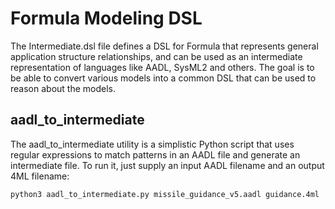 # Formula Modeling DSL

The Intermediate.dsl file defines a DSL for Formula that represents general
application structure relationships, and can be used as an intermediate representation
of languages like AADL, SysML2 and others. The goal is to be able to convert
various models into a common DSL that can be used to reason about the models.

## aadl_to_intermediate
The aadl_to_intermediate utility is a simplistic Python script that uses regular
expressions to match patterns in an AADL file and generate an intermediate file.
To run it, just supply an input AADL filename and an output 4ML filename:
```
python3 aadl_to_intermediate.py missile_guidance_v5.aadl guidance.4ml
```
